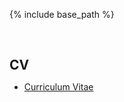 {% include base_path %}

<h1 id="market"></h1>

<h2 style="margin: 60px 0px 10px;">CV</h2>

<ul>

<li><a href="https://github.com/yanyanfu/yanyanfu.github.io/blob/main/files/Yanfu-Yan-CV-Research.pdf">Curriculum Vitae</a></li>


</ul>
